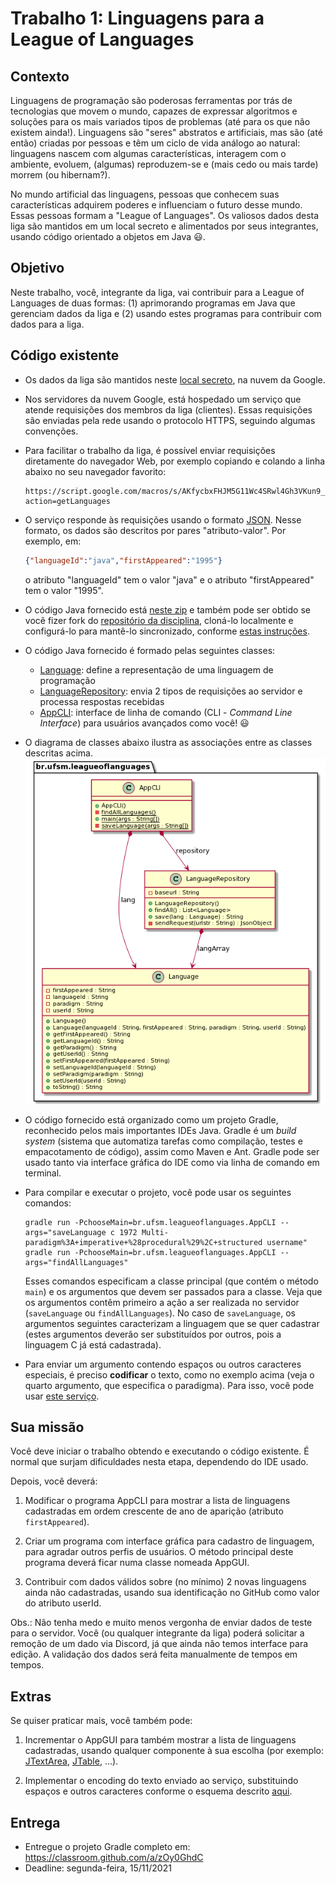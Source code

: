 # Trabalho 1: Linguagens para a League of Languages




## Contexto


Linguagens de programação são poderosas ferramentas por trás de tecnologias que movem o mundo, capazes de expressar algoritmos e soluções para os mais variados tipos de problemas (até para os que não existem ainda!). Linguagens são "seres" abstratos e artificiais, mas são (até então) criadas por pessoas e têm um ciclo de vida análogo ao natural: linguagens nascem com algumas características, interagem com o ambiente, evoluem, (algumas) reproduzem-se e (mais cedo ou mais tarde) morrem (ou hibernam?). 

No mundo artificial das linguagens, pessoas que conhecem suas características adquirem poderes e influenciam o futuro desse mundo. Essas pessoas formam a "League of Languages". Os valiosos dados desta liga são mantidos em um local secreto e alimentados por seus integrantes, usando código orientado a objetos em Java :smiley:.


## Objetivo

Neste trabalho, você, integrante da liga, vai contribuir para a League of Languages de duas formas: (1) aprimorando programas em Java que gerenciam dados da liga e (2) usando estes programas para contribuir com dados para a liga.


## Código existente

- Os dados da liga são mantidos neste [local secreto](https://docs.google.com/spreadsheets/d/1UceqvZgF2dTHRFzYO_bY6fE3oOht02-8tkCgcRMb24k/edit?usp=sharing), na nuvem da Google.

- Nos servidores da nuvem Google, está hospedado um serviço que atende requisições dos membros da liga (clientes). Essas requisições são enviadas pela rede usando o protocolo HTTPS, seguindo algumas convenções. 

- Para facilitar o trabalho da liga, é possível enviar requisições diretamente do navegador Web, por exemplo copiando e colando a linha abaixo no seu navegador favorito:
  ```
  https://script.google.com/macros/s/AKfycbxFHJM5G11Wc4SRwl4Gh3VKun9_QzlfmFAthGI0rihrbd9maY3c3nb8XFaE020HMYQc/exec?action=getLanguages
  ```

- O serviço responde às requisições usando o formato [JSON](https://en.wikipedia.org/wiki/JSON). Nesse formato, os dados são descritos por pares "atributo-valor". Por exemplo, em:
  ```json
  {"languageId":"java","firstAppeared":"1995"}
  ```
  o atributo "languageId" tem o valor "java" e o atributo "firstAppeared" tem o valor "1995".

- O código Java fornecido está [neste zip](LeagueOfLanguages.zip) e também pode ser obtido se você fizer fork do [repositório da disciplina](http://github.com/andreainfufsm/elc117-2021b), cloná-lo localmente e configurá-lo para mantê-lo sincronizado, conforme [estas instruções](https://www.freecodecamp.org/news/how-to-sync-your-fork-with-the-original-git-repository/).

- O código Java fornecido é formado pelas seguintes classes:
  - [Language](LeagueOfLanguages/app/src/main/java/br/ufsm/leagueoflanguages/Language.java): define a representação de uma linguagem de programação 
  - [LanguageRepository](LeagueOfLanguages/app/src/main/java/br/ufsm/leagueoflanguages/LanguageRepository.java): envia 2 tipos de requisições ao servidor e processa respostas recebidas
  - [AppCLI](LeagueOfLanguages/app/src/main/java/br/ufsm/leagueoflanguages/AppCLI.java): interface de linha de comando (CLI - _Command Line Interface_) para usuários avançados como você! :smiley: 

- O diagrama de classes abaixo ilustra as associações entre as classes descritas acima.
![leagueoflanguages.png](leagueoflanguages.png)

- O código fornecido está organizado como um projeto Gradle, reconhecido pelos mais importantes IDEs Java. Gradle é um _build system_ (sistema que automatiza tarefas como compilação, testes e empacotamento de código), assim como Maven e Ant. Gradle pode ser usado tanto via interface gráfica do IDE como via linha de comando em terminal.

- Para compilar e executar o projeto, você pode usar os seguintes comandos:
  ```
  gradle run -PchooseMain=br.ufsm.leagueoflanguages.AppCLI --args="saveLanguage c 1972 Multi-paradigm%3A+imperative+%28procedural%29%2C+structured username"
  gradle run -PchooseMain=br.ufsm.leagueoflanguages.AppCLI --args="findAllLanguages"
  ```
  Esses comandos especificam a classe principal (que contém o método `main`) e os argumentos que devem ser passados para a classe. Veja que os argumentos contêm primeiro a ação a ser realizada no servidor (`saveLanguage` ou `findAllLanguages`). No caso de `saveLanguage`, os argumentos seguintes caracterizam a linguagem que se quer cadastrar (estes argumentos deverão ser substituídos por outros, pois a linguagem C já está cadastrada).

- Para enviar um argumento contendo espaços ou outros caracteres especiais, é preciso **codificar** o texto, como no exemplo acima (veja o quarto argumento, que especifica o paradigma). Para isso, você pode usar [este serviço](https://www.w3schools.com/tags/ref_urlencode.ASP).

## Sua missão

Você deve iniciar o trabalho obtendo e executando o código existente. É normal que surjam dificuldades nesta etapa, dependendo do IDE usado. 

Depois, você deverá:

1. Modificar o programa AppCLI para mostrar a lista de linguagens cadastradas em ordem crescente de ano de aparição (atributo `firstAppeared`).

3. Criar um programa com interface gráfica para cadastro de linguagem, para agradar outros perfis de usuários. O método principal deste programa deverá ficar numa classe nomeada AppGUI. 

4. Contribuir com dados válidos sobre (no mínimo) 2 novas linguagens ainda não cadastradas, usando sua identificação no GitHub como valor do atributo userId. 

Obs.: Não tenha medo e muito menos vergonha de enviar dados de teste para o servidor. Você (ou qualquer integrante da liga) poderá solicitar a remoção de um dado via Discord, já que ainda não temos interface para edição. A validação dos dados será feita manualmente de tempos em tempos.

## Extras

Se quiser praticar mais, você também pode:

1. Incrementar o AppGUI para também mostrar a lista de linguagens cadastradas, usando qualquer componente à sua escolha (por exemplo: [JTextArea](https://docs.oracle.com/en/java/javase/16/docs/api/java.desktop/javax/swing/JTextArea.html), [JTable](https://docs.oracle.com/en/java/javase/16/docs/api/java.desktop/javax/swing/JTable.html), ...).

2. Implementar o encoding do texto enviado ao serviço, substituindo espaços e outros caracteres conforme o esquema descrito [aqui](https://www.w3schools.com/tags/ref_urlencode.ASP).


## Entrega


- Entregue o projeto Gradle completo em: https://classroom.github.com/a/zOy0GhdC
- Deadline: segunda-feira, 15/11/2021




